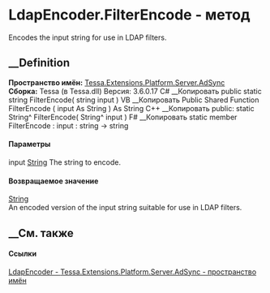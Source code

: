 # LdapEncoder.FilterEncode - метод
Encodes the input string for use in LDAP filters.
## __Definition
 **Пространство имён:**
[Tessa.Extensions.Platform.Server.AdSync](N_Tessa_Extensions_Platform_Server_AdSync.htm)  
 **Сборка:** Tessa (в Tessa.dll) Версия: 3.6.0.17
C# __Копировать
     public static string FilterEncode(
    	string input
    )
VB __Копировать
     Public Shared Function FilterEncode ( 
    	input As String
    ) As String
C++ __Копировать
     public:
    static String^ FilterEncode(
    	String^ input
    )
F# __Копировать
     static member FilterEncode : 
            input : string -> string 
#### Параметры
input [String](https://learn.microsoft.com/dotnet/api/system.string)
    The string to encode.
#### Возвращаемое значение
[String](https://learn.microsoft.com/dotnet/api/system.string)  
An encoded version of the input string suitable for use in LDAP filters.
##  __См. также
#### Ссылки
[LdapEncoder - ](T_Tessa_Extensions_Platform_Server_AdSync_LdapEncoder.htm)
[Tessa.Extensions.Platform.Server.AdSync - пространство
имён](N_Tessa_Extensions_Platform_Server_AdSync.htm)
